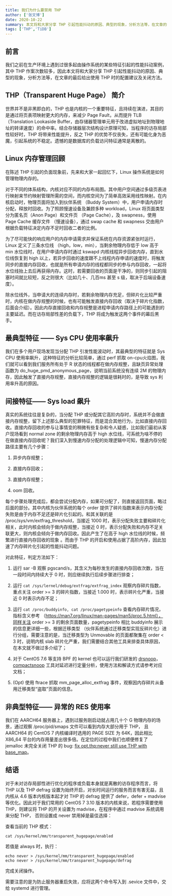 ```yaml
---
title: 我们为什么要禁用 THP
author: ['张文博']
date: 2020-10-22
summary: 本文将和大家分享 THP 引起性能抖动的原因、典型的现象，分析方法等，在文章的最后给出使用 THP 时的配置建议及关闭方法。
tags: ['THP','TiDB']
---
```


## 前言

我们之前在生产环境上遇到过很多起由操作系统的某些特征引起的性能抖动案例，其中 THP 作案次数较多，因此本文将和大家分享 THP 引起性能抖动的原因、典型的现象，分析方法等，在文章的最后给出使用 THP 时的配置建议及关闭方法。

## THP（Transparent Huge Page） 简介

世界并不是非黑即白的，THP 也是内核的一个重要特征，且持续在演进，其目的是通过将页表项映射更大的内存，来减少 Page Fault，从而提升 TLB （Translation Lookaside Buffer，由存储器管理单元用于改进虚拟地址到物理地址的转译速度）的命中率。结合存储器层次结构设计原理可知，当程序的访存局部性较好时，THP 将带来性能提升，反之 THP 的优势不仅丧失，还有可能化身为恶魔，引起系统的不稳定。遗憾的是数据库的负载访问特征通常是离散的。

## Linux 内存管理回顾

在陈述 THP 引起的负面现象前，先来和大家一起回忆下，Linux 操作系统是如何管理物理内存的。

对于不同的体系结构，内核对应不同的内存布局图。其中用户空间通过多级页表进行映射来节约映射管理所需的空间，而内核空间为了简单高效采用线性映射。在内核启动时，物理页面将加入到伙伴系统 （Buddy System）中，用户申请内存时分配，释放时回收。为了照顾慢速设备及兼顾多种 workload，Linux 将页面类型分为匿名页（Anon Page）和文件页 （Page Cache），及 swapness，使用 Page Cache 缓存文件 （慢速设备），通过 swap cache 和 swapness 交由用户根据负载特征决定内存不足时回收二者的比例。

为了尽可能快的响应用户的内存申请需求并保证系统在内存资源紧张时运行，Linux 定义了三条水位线 （high，low，min），当剩余物理内存低于 low 高于 min 水位线时，在用户申请内存时通过 kswapd 内核线程异步回收内存，直到水位线恢复到 high 以上，若异步回收的速度跟不上线程内存申请的速度时，将触发同步的直接内存回收，也就是所有申请内存的线程都同步的参与内存回收，一起将水位线抬上去后再获得内存。这时，若需要回收的页面是干净的，则同步引起的阻塞时间就比较短，反之则很大（比如几十、几百ms 甚至 s 级，取决于后端设备速度）。

除水位线外，当申请大的连续内存时，若剩余物理内存充足，但碎片化比较严重时，内核在做内存规整的时候，也有可能触发直接内存回收（取决于碎片化指数，后面会介绍）。因此内存直接回收和内存规整是进程申请内存路径上的可能遇到的主要延迟。而在访存局部性差的负载下，THP 将成为触发这两个事件的幕后黑手。

## 最典型特征 —— Sys CPU 使用率飙升

我们在多个用户现场发现当分配 THP 引发性能波动时，其最典型的特征就是 Sys CPU 使用率飙升，这种特征的分析比较简单，通过 perf 抓取 on-cpu火焰图，我们就可以看到我们服务所有处于 R 状态的线程都在做内存规整，且缺页异常处理函数为 do_huge_pmd_anonymous_page，说明当前系统没有连续 2M 的物理内存，因此触发了直接内存规整，直接内存规整的逻辑是很耗时的，是导致 sys 利用率升高的原因。
 
## 间接特征—— Sys load 飙升

真实的系统往往是复杂的，当分配 THP 或分配其它高阶内存时，系统并不会做直接内存规整，留下上述那么典型的犯罪特征，而是混合其他行为，比如直接内存回收。直接内存回收的参与让事情变的稍微有些复杂和令人疑惑，比如我们最初从客户现场看到 normal zone 的剩余物理内存高于 high 水位线，可系统为啥不停的在做直接内存回收呢？我们深入到慢速内存分配的处理逻辑中可知，慢速内存分配路径主要有几个步骤：

1. 异步内存规整；

2. 直接内存回收；

3. 直接内存规整；

4. oom 回收。

每个步骤处理完成后，都会尝试分配内存，如果可分配了，则直接返回页面，略过后面的部分。其中内核为伙伴系统的每个 order 提供了碎片指数来表示内存分配失败是由于内存不足还是碎片化引起的。和其关联的是 /proc/sys/vm/extfrag_threshold，当接近 1000 时，表示分配失败主要和碎片化相关，此时内核会倾向于做内存规整，当接近 0 时，表示分配失败和内存不足关联更大，则内核会倾向于做内存回收。因此产生了在高于 high 水位线的时候，频繁进行直接内存回收的现象 。而由于 THP 的开启和使用占据了高阶内存，因此加速了内存碎片化引起的性能抖动问题。

对此特征，判定方法如下：

1.  运行 sar -B 观察 pgscand/s，其含义为每秒发生的直接内存回收次数，当在一段时间内持续大于 0 时，则应继续执行后续步骤进行排查；

2. 运行 `cat /sys/lernel/debug/extfrag/extfrag_index` 观察内存碎片指数，重点关注 order >= 3 的碎片指数，当接近 1.000 时，表示碎片化严重，当接近 0 时表示内存不足；

3. 运行 `cat /proc/buddyinfo, cat /proc/pagetypeinfo` 查看内存碎片情况， 指标含义参考 （https://man7.org/linux/man-pages/man5/proc.5.html），同样关注 order >= 3 的剩余页面数量，pagetypeinfo 相比 buddyinfo 展示的信息更详细一些，根据迁移类型 （伙伴系统通过迁移类型实现反碎片化）进行分组，需要注意的是，当迁移类型为 Unmovable 的页面都聚集在 order < 3 时，说明内核 slab 碎片化严重，我们需要结合其他工具来排查具体原因，在本文就不做过多介绍了；

4. 对于 CentOS 7.6 等支持 BPF 的 kernel 也可以运行我们研发的 [drsnoop](https://github.com/iovisor/bcc/blob/master/tools/drsnoop_example.txt)，[compactsnoop](https://github.com/iovisor/bcc/blob/master/tools/compactsnoop_example.txt) 工具对延迟进行定量分析，使用方法和解读方式请参考对应文档；

5. (Opt) 使用 ftrace 抓取 mm_page_alloc_extfrag  事件，观察因内存碎片从备用迁移类型“盗取”页面的信息。

## 非典型特征—— 异常的 RES 使用率

我们在 AARCH64 服务器上，遇到过服务刚启动就占用几十个 G 物理内存的场景，通过观察 /proc/pid/smaps 文件可以看到内存大部分用于 THP， 且 AARCH64 的 CentOS 7 内核编译时选用的 PAGE SIZE 为 64K，因此相比 X86_64 平台的内存用量差出很多倍。在定位的过程中我们也顺便修复了 jemalloc 未完全关闭 THP 的 bug: [fix opt.thp:never still use THP with base_map](https://github.com/jemalloc/jemalloc/pull/1704)。

## 结语

对于未对访存局部性进行优化的程序或负载本身就是离散的访存程序而言，将 THP 以及 THP defrag 设置为始终开启，对长时间运行的服务而言有害无益，且内核从 4.6 版本内核版本起才对 THP 的 defrag 提供了 defer，defer + madvise 等优化。因此对于我们常用的 CentOS 7 3.10 版本的内核来说，若程序需要使用 THP，则建议将 THP 的开关设置为 madvise，在程序中通过 madvise 系统调用来分配 THP， 否则设置成 never 禁用掉是最佳选择：

查看当前的 THP 模式：

```
cat /sys/kernel/mm/transparent_hugepage/enabled
```

若值是 always 时，执行：

```
echo never > /sys/kernel/mm/transparent_hugepage/enabled
echo never > /sys/kernel/mm/transparent_hugepage/defrag
```

完成关闭操作。

需要注意的是为防止服务器重启失效，应将这两个命令写入到 .sevice 文件中，交给 systemd 进行管理。